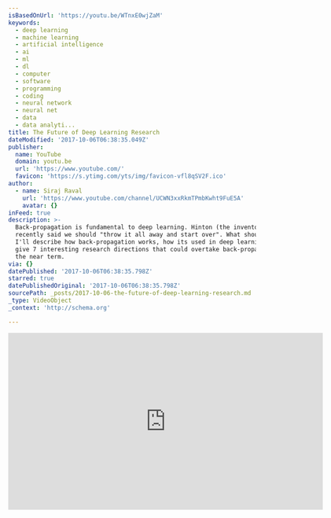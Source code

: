```yaml
---
isBasedOnUrl: 'https://youtu.be/WTnxE0wjZaM'
keywords:
  - deep learning
  - machine learning
  - artificial intelligence
  - ai
  - ml
  - dl
  - computer
  - software
  - programming
  - coding
  - neural network
  - neural net
  - data
  - data analyti...
title: The Future of Deep Learning Research
dateModified: '2017-10-06T06:38:35.049Z'
publisher:
  name: YouTube
  domain: youtu.be
  url: 'https://www.youtube.com/'
  favicon: 'https://s.ytimg.com/yts/img/favicon-vfl8qSV2F.ico'
author:
  - name: Siraj Raval
    url: 'https://www.youtube.com/channel/UCWN3xxRkmTPmbKwht9FuE5A'
    avatar: {}
inFeed: true
description: >-
  Back-propagation is fundamental to deep learning. Hinton (the inventor)
  recently said we should "throw it all away and start over". What should we do?
  I'll describe how back-propagation works, how its used in deep learning, then
  give 7 interesting research directions that could overtake back-propagation in
  the near term.
via: {}
datePublished: '2017-10-06T06:38:35.798Z'
starred: true
datePublishedOriginal: '2017-10-06T06:38:35.798Z'
sourcePath: _posts/2017-10-06-the-future-of-deep-learning-research.md
_type: VideoObject
_context: 'http://schema.org'

---
```

<iframe src="https://cdn.embedly.com/widgets/media.html?src=https%3A%2F%2Fwww.youtube.com%2Fembed%2FWTnxE0wjZaM%3Ffeature%3Doembed&amp;url=http%3A%2F%2Fwww.youtube.com%2Fwatch%3Fv%3DWTnxE0wjZaM&amp;image=https%3A%2F%2Fi.ytimg.com%2Fvi%2FWTnxE0wjZaM%2Fhqdefault.jpg&amp;key=a715cf41cc93453ca338d350cd26f87b&amp;type=text%2Fhtml&amp;schema=youtube" width="640" height="360" scrolling="no" frameborder="0" allowfullscreen="" style=""></iframe>
